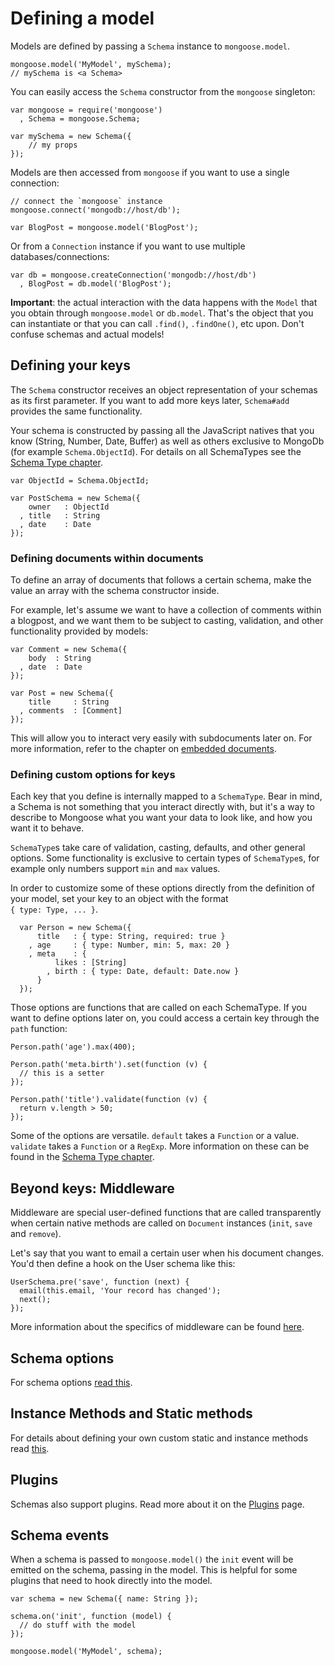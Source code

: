 Defining a model
================

Models are defined by passing a `Schema` instance to `mongoose.model`.

    mongoose.model('MyModel', mySchema);
    // mySchema is <a Schema>

You can easily access the `Schema` constructor from the `mongoose` singleton:

    var mongoose = require('mongoose')
      , Schema = mongoose.Schema;

    var mySchema = new Schema({
        // my props
    });

Models are then accessed from `mongoose` if you want to use a single connection:

    // connect the `mongoose` instance
    mongoose.connect('mongodb://host/db');

    var BlogPost = mongoose.model('BlogPost');

Or from a `Connection` instance if you want to use multiple databases/connections:

    var db = mongoose.createConnection('mongodb://host/db')
      , BlogPost = db.model('BlogPost');

**Important**: the actual interaction with the data happens with the `Model` that you obtain through `mongoose.model` or `db.model`. That's the object that you can instantiate or that you can call `.find()`, `.findOne()`, etc upon. Don't confuse schemas and actual models!

## Defining your keys

The `Schema` constructor receives an object representation of your schemas as its first parameter. If you want to add more keys later, `Schema#add` provides the same functionality.

Your schema is constructed by passing all the JavaScript natives that you know (String, Number, Date, Buffer) as well as others exclusive to MongoDb (for example `Schema.ObjectId`). For details on all SchemaTypes see the [Schema Type chapter](/docs/schematypes.html).

    var ObjectId = Schema.ObjectId;

    var PostSchema = new Schema({
        owner   : ObjectId
      , title   : String
      , date    : Date
    });

### Defining documents within documents

To define an array of documents that follows a certain schema, make the value an array with the schema constructor inside.

For example, let's assume we want to have a collection of comments within a blogpost, and we want them to be subject to casting, validation, and other functionality provided by models:

    var Comment = new Schema({
        body  : String
      , date  : Date
    });

    var Post = new Schema({
        title     : String
      , comments  : [Comment]
    });

This will allow you to interact very easily with subdocuments later on. For more information, refer to the chapter on [embedded documents](/docs/embedded-documents.html).

### Defining custom options for keys

Each key that you define is internally mapped to a `SchemaType`. Bear in mind, a Schema is not something that you interact directly with, but it's a way to describe to Mongoose what you want your data to look like, and how you want it to behave.

`SchemaType`s take care of validation, casting, defaults, and other general options. Some functionality is exclusive to certain types of `SchemaType`s, for example only numbers support `min` and `max` values.

In order to customize some of these options directly from the definition of your model, set your key to an object with the format<br>`{ type: Type, ... }`.

      var Person = new Schema({
          title   : { type: String, required: true }
        , age     : { type: Number, min: 5, max: 20 }
        , meta    : {
              likes : [String]
            , birth : { type: Date, default: Date.now }
          }
      });

Those options are functions that are called on each SchemaType. If you want to define options later on, you could access a certain key through the `path` function:

    Person.path('age').max(400);

    Person.path('meta.birth').set(function (v) {
      // this is a setter
    });

    Person.path('title').validate(function (v) {
      return v.length > 50;
    });

Some of the options are versatile. `default` takes a `Function` or a value. `validate` takes a `Function` or a `RegExp`. More information on these can be found in the [Schema Type chapter](/docs/schematypes.html).

## Beyond keys: Middleware

Middleware are special user-defined functions that are called transparently when certain native methods are called on `Document` instances (`init`, `save` and `remove`).

Let's say that you want to email a certain user when his document changes. You'd then define a hook on the User schema like this:

    UserSchema.pre('save', function (next) {
      email(this.email, 'Your record has changed');
      next();
    });

More information about the specifics of middleware can be found [here](/docs/middleware.html).

## Schema options

For schema options [read this](/docs/schema-options.html).

## Instance Methods and Static methods

For details about defining your own custom static and instance methods read [this](/docs/methods-statics.html).

## Plugins

Schemas also support plugins. Read more about it on the [Plugins](/docs/plugins.html) page.

## Schema events

When a schema is passed to `mongoose.model()` the `init` event will be emitted on the schema, passing in the model. This is helpful for some plugins that need to hook directly into the model.

    var schema = new Schema({ name: String });

    schema.on('init', function (model) {
      // do stuff with the model
    });

    mongoose.model('MyModel', schema);
